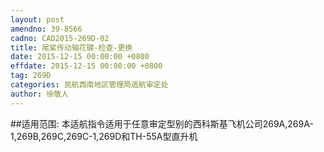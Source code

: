 ```yaml
---
layout: post
amendno: 39-8566
cadno: CAD2015-269D-02
title: 尾桨传动轴花键-检查-更换
date: 2015-12-15 00:00:00 +0800
effdate: 2015-12-15 00:00:00 +0800
tag: 269D
categories: 民航西南地区管理局适航审定处
author: 徐敬人
---
```


##适用范围:
本适航指令适用于任意审定型别的西科斯基飞机公司269A,269A-1,269B,269C,269C-1,269D和TH-55A型直升机

